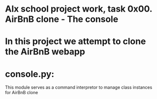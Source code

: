 # Alx school project work, task 0x00. AirBnB clone - The console

# In this project we attempt to clone the AirBnB webapp

# console.py:
This module serves as a command interpretor to
manage class instances for AirBnB clone
